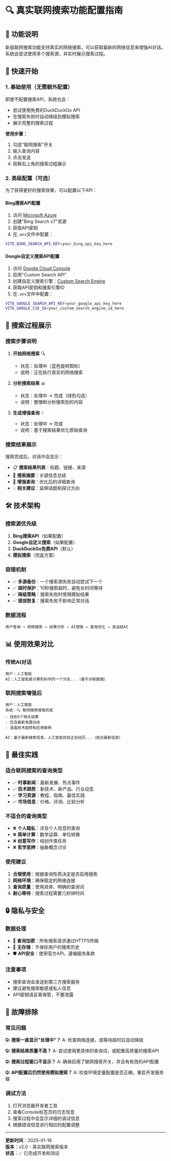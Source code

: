 # 🔍 真实联网搜索功能配置指南

## 📖 功能说明

新版联网搜索功能支持真实的网络搜索，可以获取最新的网络信息来增强AI对话。系统会尝试使用多个搜索源，并实时展示搜索过程。

## 🚀 快速开始

### 1. 基础使用（无需额外配置）

即使不配置搜索API，系统也会：
- 尝试使用免费的DuckDuckGo API
- 在搜索失败时自动降级到模拟搜索
- 展示完整的搜索过程

**使用步骤：**
1. 勾选"联网搜索"开关
2. 输入查询内容
3. 点击发送
4. 观察右上角的搜索过程展示

### 2. 高级配置（可选）

为了获得更好的搜索效果，可以配置以下API：

#### Bing搜索API配置
1. 访问 [Microsoft Azure](https://azure.microsoft.com/)
2. 创建"Bing Search v7"资源
3. 获取API密钥
4. 在`.env`文件中配置：
```bash
VITE_BING_SEARCH_API_KEY=your_bing_api_key_here
```

#### Google自定义搜索API配置
1. 访问 [Google Cloud Console](https://console.cloud.google.com/)
2. 启用"Custom Search API"
3. 创建自定义搜索引擎：[Custom Search Engine](https://cse.google.com/)
4. 获取API密钥和搜索引擎ID
5. 在`.env`文件中配置：
```bash
VITE_GOOGLE_SEARCH_API_KEY=your_google_api_key_here
VITE_GOOGLE_CSE_ID=your_custom_search_engine_id_here
```

## 🔧 搜索过程展示

### 搜索步骤说明

1. **开始网络搜索** 🔍
   - 状态：处理中（蓝色旋转图标）
   - 说明：正在执行真实的网络搜索

2. **分析搜索结果** 📊
   - 状态：处理中 → 完成（绿色勾选）
   - 说明：整理和分析搜索到的内容

3. **生成增强查询** ✨
   - 状态：处理中 → 完成
   - 说明：基于搜索结果优化原始查询

### 搜索结果展示

搜索完成后，对话中会显示：
- 📋 **搜索结果列表**：标题、链接、来源
- 📝 **搜索摘要**：关键信息总结
- 🎯 **增强查询**：优化后的详细查询
- 💡 **相关建议**：延伸话题和探讨方向

## 🛠️ 技术架构

### 搜索源优先级
1. **Bing搜索API**（如果配置）
2. **Google自定义搜索**（如果配置）
3. **DuckDuckGo免费API**（默认）
4. **模拟搜索**（兜底方案）

### 容错机制
- ✅ **多源备份**：一个搜索源失败自动尝试下一个
- ✅ **超时保护**：10秒搜索超时，避免长时间等待
- ✅ **降级策略**：搜索失败时使用模拟结果
- ✅ **错误恢复**：搜索失败不影响正常对话

### 数据流程
```
用户查询 → 网络搜索 → 结果分析 → AI增强 → 查询优化 → 发送给AI
```

## 📊 使用效果对比

### 传统AI对话
```
用户：人工智能
AI：人工智能是计算机科学的一个分支...（基于训练数据）
```

### 联网搜索增强后
```
用户：人工智能
系统：🔍 联网搜索增强完成
- 找到5个相关结果
- 包含最新发展动态
- 涵盖技术趋势和应用案例

AI：基于最新搜索信息，人工智能目前正在经历...（结合最新信息）
```

## 🎯 最佳实践

### 适合联网搜索的查询类型
- ✅ **时事新闻**：最新发展、热点事件
- ✅ **技术趋势**：新技术、新产品、行业动态
- ✅ **学习资源**：教程、指南、最佳实践
- ✅ **市场信息**：价格、评测、比较分析

### 不适合的查询类型
- ❌ **个人隐私**：涉及个人信息的查询
- ❌ **简单计算**：数学运算、单位转换
- ❌ **创意写作**：纯创作类任务
- ❌ **哲学思辨**：抽象概念讨论

### 使用建议
1. **合理使用**：根据查询性质决定是否启用搜索
2. **网络环境**：确保稳定的网络连接
3. **查询质量**：使用具体、明确的查询词
4. **耐心等待**：搜索过程需要几秒钟时间

## 🔒 隐私与安全

### 数据处理
- 🔐 **查询加密**：所有搜索请求通过HTTPS传输
- 🚫 **无存储**：不保存用户的搜索历史
- 🛡️ **API安全**：使用官方API，遵循服务条款

### 注意事项
- 搜索查询会发送到第三方搜索服务
- 建议避免搜索敏感或私人信息
- API密钥请妥善保管，不要泄露

## 🐛 故障排除

### 常见问题

**Q: 搜索一直显示"处理中"？**
A: 检查网络连接，或等待超时后自动降级

**Q: 搜索结果质量不高？**
A: 尝试使用更具体的查询词，或配置高质量的搜索API

**Q: 搜索过程窗口不显示？**
A: 确保启用了联网搜索开关，并且有有效的API配置

**Q: API配置后仍然使用模拟搜索？**
A: 检查环境变量配置是否正确，重启开发服务器

### 调试方法
1. 打开浏览器开发者工具
2. 查看Console标签页的日志信息
3. 搜索过程中会显示详细的调试信息
4. 根据错误信息进行相应的配置调整

---

**更新时间**：2025-01-18  
**版本**：v2.0 - 真实联网搜索版本  
**状态**：✅ 已完成开发和测试
